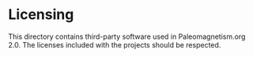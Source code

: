 # Licensing

This directory contains third-party software used in Paleomagnetism.org 2.0. The licenses included with the projects should be respected.
